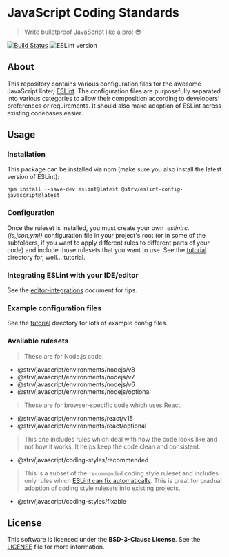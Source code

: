 # JavaScript Coding Standards

> Write bulletproof JavaScript like a pro! 😎

[![Build Status][travis-badge]][travis-url]
![ESLint version][eslint-version]


## About

This repository contains various configuration files for the awesome JavaScript linter, [ESLint][eslint-url]. The configuration files are purposefully separated into various categories to allow their composition according to developers' preferences or requirements. It should also make adoption of ESLint across existing codebases easier.

## Usage

### Installation

This package can be installed via npm (make sure you also install the latest version of ESLint):

`npm install --save-dev eslint@latest @strv/eslint-config-javascript@latest`

### Configuration

Once the ruleset is installed, you must create your own *.eslintrc.{js,json,yml}* configuration file in your project's root (or in some of the subfolders, if you want to apply different rules to different parts of your code) and include those rulesets that you want to use. See the [tutorial](tutorial) directory for, well... tutorial.

### Integrating ESLint with your IDE/editor

See the [editor-integrations](tutorial/editor-integrations.md) document for tips.

### Example configuration files

See the [tutorial](tutorial) directory for lots of example config files.

### Available rulesets

> These are for Node.js code.

- @strv/javascript/environments/nodejs/v8
- @strv/javascript/environments/nodejs/v7
- @strv/javascript/environments/nodejs/v6
- @strv/javascript/environments/nodejs/optional

> These are for browser-specific code which uses React.

- @strv/javascript/environments/react/v15
- @strv/javascript/environments/react/optional

> This one includes rules which deal with how the code looks like and not how it works. It helps keep the code clean and consistent.

- @strv/javascript/coding-styles/recommended

> This is a subset of the `recommended` coding style ruleset and includes only rules which [ESLint can fix automatically][eslint-fixing]. This is great for gradual adoption of coding style rulesets into existing projects.

- @strv/javascript/coding-styles/fixable

## License

This software is licensed under the **BSD-3-Clause License**. See the [LICENSE](LICENSE) file for more information.


[eslint-url]: http://eslint.org
[travis-badge]: https://travis-ci.org/strvcom/eslint-config-javascript.svg
[travis-url]: https://travis-ci.org/strvcom/eslint-config-javascript
[eslint-version]: https://img.shields.io/badge/ESLint->=4.2.0-brightgreen.svg
[eslint-fixing]: http://eslint.org/docs/user-guide/command-line-interface#fix
